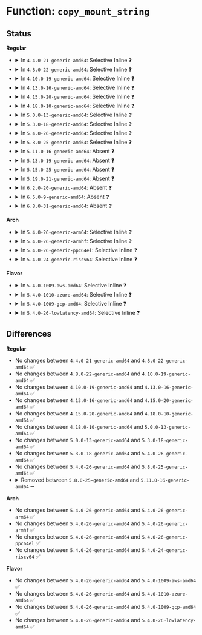 # Function: <code>copy_mount_string</code>

## Status
<b>Regular</b>
<ul>
<li>
<details>
<summary>In <code>4.4.0-21-generic-amd64</code>: Selective Inline ❓</summary>

```c
char * copy_mount_string(const void * data)
```

```json
{
  "name": "copy_mount_string",
  "collision_type": "Unique Global",
  "inline_type": "Selective",
  "funcs": [
    {
      "addr": 18446744071581133808,
      "name": "copy_mount_string",
      "external": true,
      "loc": "fs/namespace.c:2642",
      "file": "fs/namespace.c",
      "inline": "not declared, inlined",
      "caller_inline": [
        "fs/namespace.c:SyS_mount",
        "fs/namespace.c:SyS_mount"
      ],
      "caller_func": [
        "fs/compat.c:compat_SyS_mount",
        "fs/compat.c:compat_SyS_mount"
      ]
    }
  ],
  "symbols": [
    {
      "addr": 18446744071581133808,
      "name": "copy_mount_string",
      "section": ".text",
      "bind": "STB_GLOBAL",
      "size": 29
    }
  ]
}
```
</details>
</li>
<li>
<details>
<summary>In <code>4.8.0-22-generic-amd64</code>: Selective Inline ❓</summary>

```c
char * copy_mount_string(const void * data)
```

```json
{
  "name": "copy_mount_string",
  "collision_type": "Unique Global",
  "inline_type": "Selective",
  "funcs": [
    {
      "addr": 18446744071581303670,
      "name": "copy_mount_string",
      "external": true,
      "loc": "fs/namespace.c:2627",
      "file": "fs/namespace.c",
      "inline": "not declared, inlined",
      "caller_inline": [
        "fs/namespace.c:SyS_mount",
        "fs/namespace.c:SyS_mount"
      ],
      "caller_func": [
        "fs/compat.c:compat_SyS_mount",
        "fs/compat.c:compat_SyS_mount"
      ]
    }
  ],
  "symbols": [
    {
      "addr": 18446744071581299728,
      "name": "copy_mount_string",
      "section": ".text",
      "bind": "STB_GLOBAL",
      "size": 29
    }
  ]
}
```
</details>
</li>
<li>
<details>
<summary>In <code>4.10.0-19-generic-amd64</code>: Selective Inline ❓</summary>

```c
char * copy_mount_string(const void * data)
```

```json
{
  "name": "copy_mount_string",
  "collision_type": "Unique Global",
  "inline_type": "Selective",
  "funcs": [
    {
      "addr": 18446744071581382662,
      "name": "copy_mount_string",
      "external": true,
      "loc": "fs/namespace.c:2746",
      "file": "fs/namespace.c",
      "inline": "not declared, inlined",
      "caller_inline": [
        "fs/namespace.c:SyS_mount",
        "fs/namespace.c:SyS_mount"
      ],
      "caller_func": [
        "fs/compat.c:compat_SyS_mount",
        "fs/compat.c:compat_SyS_mount"
      ]
    }
  ],
  "symbols": [
    {
      "addr": 18446744071581378720,
      "name": "copy_mount_string",
      "section": ".text",
      "bind": "STB_GLOBAL",
      "size": 29
    }
  ]
}
```
</details>
</li>
<li>
<details>
<summary>In <code>4.13.0-16-generic-amd64</code>: Selective Inline ❓</summary>

```c
char * copy_mount_string(const void * data)
```

```json
{
  "name": "copy_mount_string",
  "collision_type": "Unique Global",
  "inline_type": "Selective",
  "funcs": [
    {
      "addr": 18446744071581437919,
      "name": "copy_mount_string",
      "external": true,
      "loc": "fs/namespace.c:2688",
      "file": "fs/namespace.c",
      "inline": "not declared, inlined",
      "caller_inline": [
        "fs/namespace.c:SyS_mount",
        "fs/namespace.c:SyS_mount"
      ],
      "caller_func": [
        "fs/compat.c:compat_SyS_mount",
        "fs/compat.c:compat_SyS_mount"
      ]
    }
  ],
  "symbols": [
    {
      "addr": 18446744071581433920,
      "name": "copy_mount_string",
      "section": ".text",
      "bind": "STB_GLOBAL",
      "size": 29
    }
  ]
}
```
</details>
</li>
<li>
<details>
<summary>In <code>4.15.0-20-generic-amd64</code>: Selective Inline ❓</summary>

```c
char * copy_mount_string(const void * data)
```

```json
{
  "name": "copy_mount_string",
  "collision_type": "Unique Global",
  "inline_type": "Selective",
  "funcs": [
    {
      "addr": 18446744071581579807,
      "name": "copy_mount_string",
      "external": true,
      "loc": "fs/namespace.c:2753",
      "file": "fs/namespace.c",
      "inline": "not declared, inlined",
      "caller_inline": [
        "fs/namespace.c:SyS_mount",
        "fs/namespace.c:SyS_mount"
      ],
      "caller_func": [
        "fs/compat.c:compat_SyS_mount",
        "fs/compat.c:compat_SyS_mount"
      ]
    }
  ],
  "symbols": [
    {
      "addr": 18446744071581575808,
      "name": "copy_mount_string",
      "section": ".text",
      "bind": "STB_GLOBAL",
      "size": 29
    }
  ]
}
```
</details>
</li>
<li>
<details>
<summary>In <code>4.18.0-10-generic-amd64</code>: Selective Inline ❓</summary>

```c
char * copy_mount_string(const void * data)
```

```json
{
  "name": "copy_mount_string",
  "collision_type": "Unique Global",
  "inline_type": "Selective",
  "funcs": [
    {
      "addr": 18446744071581735653,
      "name": "copy_mount_string",
      "external": true,
      "loc": "fs/namespace.c:2784",
      "file": "fs/namespace.c",
      "inline": "not declared, inlined",
      "caller_inline": [
        "fs/namespace.c:ksys_mount",
        "fs/namespace.c:ksys_mount"
      ],
      "caller_func": [
        "fs/compat.c:__x32_compat_sys_mount",
        "fs/compat.c:__x32_compat_sys_mount",
        "fs/compat.c:__ia32_compat_sys_mount",
        "fs/compat.c:__ia32_compat_sys_mount"
      ]
    }
  ],
  "symbols": [
    {
      "addr": 18446744071581731648,
      "name": "copy_mount_string",
      "section": ".text",
      "bind": "STB_GLOBAL",
      "size": 29
    }
  ]
}
```
</details>
</li>
<li>
<details>
<summary>In <code>5.0.0-13-generic-amd64</code>: Selective Inline ❓</summary>

```c
char * copy_mount_string(const void * data)
```

```json
{
  "name": "copy_mount_string",
  "collision_type": "Unique Global",
  "inline_type": "Selective",
  "funcs": [
    {
      "addr": 18446744071581822357,
      "name": "copy_mount_string",
      "external": true,
      "loc": "fs/namespace.c:2754",
      "file": "fs/namespace.c",
      "inline": "not declared, inlined",
      "caller_inline": [
        "fs/namespace.c:ksys_mount",
        "fs/namespace.c:ksys_mount"
      ],
      "caller_func": [
        "fs/compat.c:__x32_compat_sys_mount",
        "fs/compat.c:__x32_compat_sys_mount",
        "fs/compat.c:__ia32_compat_sys_mount",
        "fs/compat.c:__ia32_compat_sys_mount"
      ]
    }
  ],
  "symbols": [
    {
      "addr": 18446744071581818256,
      "name": "copy_mount_string",
      "section": ".text",
      "bind": "STB_GLOBAL",
      "size": 29
    }
  ]
}
```
</details>
</li>
<li>
<details>
<summary>In <code>5.3.0-18-generic-amd64</code>: Selective Inline ❓</summary>

```c
char * copy_mount_string(const void * data)
```

```json
{
  "name": "copy_mount_string",
  "collision_type": "Unique Global",
  "inline_type": "Selective",
  "funcs": [
    {
      "addr": 18446744071581946357,
      "name": "copy_mount_string",
      "external": true,
      "loc": "fs/namespace.c:3020",
      "file": "fs/namespace.c",
      "inline": "not declared, inlined",
      "caller_inline": [
        "fs/namespace.c:ksys_mount",
        "fs/namespace.c:ksys_mount"
      ],
      "caller_func": [
        "fs/compat.c:__x32_compat_sys_mount",
        "fs/compat.c:__x32_compat_sys_mount",
        "fs/compat.c:__ia32_compat_sys_mount",
        "fs/compat.c:__ia32_compat_sys_mount"
      ]
    }
  ],
  "symbols": [
    {
      "addr": 18446744071581943056,
      "name": "copy_mount_string",
      "section": ".text",
      "bind": "STB_GLOBAL",
      "size": 29
    }
  ]
}
```
</details>
</li>
<li>
<details>
<summary>In <code>5.4.0-26-generic-amd64</code>: Selective Inline ❓</summary>

```c
char * copy_mount_string(const void * data)
```

```json
{
  "name": "copy_mount_string",
  "collision_type": "Unique Global",
  "inline_type": "Selective",
  "funcs": [
    {
      "addr": 18446744071582018933,
      "name": "copy_mount_string",
      "external": true,
      "loc": "fs/namespace.c:3051",
      "file": "fs/namespace.c",
      "inline": "not declared, inlined",
      "caller_inline": [
        "fs/namespace.c:ksys_mount",
        "fs/namespace.c:ksys_mount"
      ],
      "caller_func": [
        "fs/compat.c:__x32_compat_sys_mount",
        "fs/compat.c:__x32_compat_sys_mount",
        "fs/compat.c:__ia32_compat_sys_mount",
        "fs/compat.c:__ia32_compat_sys_mount"
      ]
    }
  ],
  "symbols": [
    {
      "addr": 18446744071582015680,
      "name": "copy_mount_string",
      "section": ".text",
      "bind": "STB_GLOBAL",
      "size": 29
    }
  ]
}
```
</details>
</li>
<li>
<details>
<summary>In <code>5.8.0-25-generic-amd64</code>: Selective Inline ❓</summary>

```c
char * copy_mount_string(const void * data)
```

```json
{
  "name": "copy_mount_string",
  "collision_type": "Unique Global",
  "inline_type": "Selective",
  "funcs": [
    {
      "addr": 18446744071582253670,
      "name": "copy_mount_string",
      "external": true,
      "loc": "fs/namespace.c:3109",
      "file": "fs/namespace.c",
      "inline": "not declared, inlined",
      "caller_inline": [
        "fs/namespace.c:__ia32_sys_mount",
        "fs/namespace.c:__ia32_sys_mount",
        "fs/namespace.c:__x64_sys_mount",
        "fs/namespace.c:__x64_sys_mount"
      ],
      "caller_func": [
        "fs/compat.c:__x32_compat_sys_mount",
        "fs/compat.c:__x32_compat_sys_mount",
        "fs/compat.c:__ia32_compat_sys_mount",
        "fs/compat.c:__ia32_compat_sys_mount"
      ]
    }
  ],
  "symbols": [
    {
      "addr": 18446744071582252336,
      "name": "copy_mount_string",
      "section": ".text",
      "bind": "STB_GLOBAL",
      "size": 29
    }
  ]
}
```
</details>
</li>
<li>
<details>
<summary>In <code>5.11.0-16-generic-amd64</code>: Absent ❓</summary>

```json
{
  "name": "copy_mount_string",
  "collision_type": "Unique Static",
  "inline_type": "Full",
  "funcs": [
    {
      "addr": 18446744071582302857,
      "name": "copy_mount_string",
      "external": false,
      "loc": "fs/namespace.c:3126",
      "file": "fs/namespace.c",
      "inline": "not declared, inlined",
      "caller_inline": [
        "fs/namespace.c:__ia32_sys_mount",
        "fs/namespace.c:__ia32_sys_mount",
        "fs/namespace.c:__x64_sys_mount",
        "fs/namespace.c:__x64_sys_mount"
      ],
      "caller_func": []
    }
  ],
  "symbols": []
}
```
</details>
</li>
<li>
<details>
<summary>In <code>5.13.0-19-generic-amd64</code>: Absent ❓</summary>

```json
{
  "name": "copy_mount_string",
  "collision_type": "Unique Static",
  "inline_type": "Full",
  "funcs": [
    {
      "addr": 18446744071582330457,
      "name": "copy_mount_string",
      "external": false,
      "loc": "fs/namespace.c:3159",
      "file": "fs/namespace.c",
      "inline": "not declared, inlined",
      "caller_inline": [
        "fs/namespace.c:__ia32_sys_mount",
        "fs/namespace.c:__ia32_sys_mount",
        "fs/namespace.c:__x64_sys_mount",
        "fs/namespace.c:__x64_sys_mount"
      ],
      "caller_func": []
    }
  ],
  "symbols": []
}
```
</details>
</li>
<li>
<details>
<summary>In <code>5.15.0-25-generic-amd64</code>: Absent ❓</summary>

```json
{
  "name": "copy_mount_string",
  "collision_type": "Unique Static",
  "inline_type": "Full",
  "funcs": [
    {
      "addr": 18446744071582651049,
      "name": "copy_mount_string",
      "external": false,
      "loc": "fs/namespace.c:3233",
      "file": "fs/namespace.c",
      "inline": "not declared, inlined",
      "caller_inline": [
        "fs/namespace.c:__ia32_sys_mount",
        "fs/namespace.c:__ia32_sys_mount",
        "fs/namespace.c:__x64_sys_mount",
        "fs/namespace.c:__x64_sys_mount"
      ],
      "caller_func": []
    }
  ],
  "symbols": []
}
```
</details>
</li>
<li>
<details>
<summary>In <code>5.19.0-21-generic-amd64</code>: Absent ❓</summary>

```json
{
  "name": "copy_mount_string",
  "collision_type": "Unique Static",
  "inline_type": "Full",
  "funcs": [
    {
      "addr": 18446744071583190072,
      "name": "copy_mount_string",
      "external": false,
      "loc": "fs/namespace.c:3276",
      "file": "fs/namespace.c",
      "inline": "not declared, inlined",
      "caller_inline": [
        "fs/namespace.c:__ia32_sys_mount",
        "fs/namespace.c:__ia32_sys_mount",
        "fs/namespace.c:__x64_sys_mount",
        "fs/namespace.c:__x64_sys_mount"
      ],
      "caller_func": []
    }
  ],
  "symbols": []
}
```
</details>
</li>
<li>
<details>
<summary>In <code>6.2.0-20-generic-amd64</code>: Absent ❓</summary>

```json
{
  "name": "copy_mount_string",
  "collision_type": "Unique Static",
  "inline_type": "Full",
  "funcs": [
    {
      "addr": 18446744071583765336,
      "name": "copy_mount_string",
      "external": false,
      "loc": "fs/namespace.c:3381",
      "file": "fs/namespace.c",
      "inline": "not declared, inlined",
      "caller_inline": [
        "fs/namespace.c:__ia32_sys_mount",
        "fs/namespace.c:__ia32_sys_mount",
        "fs/namespace.c:__x64_sys_mount",
        "fs/namespace.c:__x64_sys_mount"
      ],
      "caller_func": []
    }
  ],
  "symbols": []
}
```
</details>
</li>
<li>
<details>
<summary>In <code>6.5.0-9-generic-amd64</code>: Absent ❓</summary>

```json
{
  "name": "copy_mount_string",
  "collision_type": "Unique Static",
  "inline_type": "Full",
  "funcs": [
    {
      "addr": 18446744071583982488,
      "name": "copy_mount_string",
      "external": false,
      "loc": "fs/namespace.c:3568",
      "file": "fs/namespace.c",
      "inline": "not declared, inlined",
      "caller_inline": [
        "fs/namespace.c:__ia32_sys_mount",
        "fs/namespace.c:__ia32_sys_mount",
        "fs/namespace.c:__x64_sys_mount",
        "fs/namespace.c:__x64_sys_mount"
      ],
      "caller_func": []
    }
  ],
  "symbols": []
}
```
</details>
</li>
<li>
<details>
<summary>In <code>6.8.0-31-generic-amd64</code>: Absent ❓</summary>

```json
{
  "name": "copy_mount_string",
  "collision_type": "Unique Static",
  "inline_type": "Full",
  "funcs": [
    {
      "addr": 18446744071584195032,
      "name": "copy_mount_string",
      "external": false,
      "loc": "fs/namespace.c:3585",
      "file": "fs/namespace.c",
      "inline": "not declared, inlined",
      "caller_inline": [
        "fs/namespace.c:__ia32_sys_mount",
        "fs/namespace.c:__ia32_sys_mount",
        "fs/namespace.c:__x64_sys_mount",
        "fs/namespace.c:__x64_sys_mount"
      ],
      "caller_func": []
    }
  ],
  "symbols": []
}
```
</details>
</li>
</ul>
<b>Arch</b>
<ul>
<li>
<details>
<summary>In <code>5.4.0-26-generic-arm64</code>: Selective Inline ❓</summary>

```c
char * copy_mount_string(const void * data)
```

```json
{
  "name": "copy_mount_string",
  "collision_type": "Unique Global",
  "inline_type": "Selective",
  "funcs": [
    {
      "addr": 18446603336493540568,
      "name": "copy_mount_string",
      "external": true,
      "loc": "fs/namespace.c:3051",
      "file": "fs/namespace.c",
      "inline": "not declared, inlined",
      "caller_inline": [
        "fs/namespace.c:ksys_mount",
        "fs/namespace.c:ksys_mount"
      ],
      "caller_func": [
        "fs/compat.c:__arm64_compat_sys_mount",
        "fs/compat.c:__arm64_compat_sys_mount"
      ]
    }
  ],
  "symbols": [
    {
      "addr": 18446603336493536976,
      "name": "copy_mount_string",
      "section": ".text",
      "bind": "STB_GLOBAL",
      "size": 56
    }
  ]
}
```
</details>
</li>
<li>
<details>
<summary>In <code>5.4.0-26-generic-armhf</code>: Selective Inline ❓</summary>

```c
char * copy_mount_string(const void * data)
```

```json
{
  "name": "copy_mount_string",
  "collision_type": "Unique Global",
  "inline_type": "Selective",
  "funcs": [
    {
      "addr": 3227090584,
      "name": "copy_mount_string",
      "external": true,
      "loc": "fs/namespace.c:3051",
      "file": "fs/namespace.c",
      "inline": "not declared, inlined",
      "caller_inline": [
        "fs/namespace.c:ksys_mount",
        "fs/namespace.c:ksys_mount"
      ],
      "caller_func": []
    }
  ],
  "symbols": [
    {
      "addr": 3227087332,
      "name": "copy_mount_string",
      "section": ".text",
      "bind": "STB_GLOBAL",
      "size": 48
    }
  ]
}
```
</details>
</li>
<li>
<details>
<summary>In <code>5.4.0-26-generic-ppc64el</code>: Selective Inline ❓</summary>

```c
char * copy_mount_string(const void * data)
```

```json
{
  "name": "copy_mount_string",
  "collision_type": "Unique Global",
  "inline_type": "Selective",
  "funcs": [
    {
      "addr": 13835058055287110752,
      "name": "copy_mount_string",
      "external": true,
      "loc": "fs/namespace.c:3051",
      "file": "fs/namespace.c",
      "inline": "not declared, inlined",
      "caller_inline": [
        "fs/namespace.c:ksys_mount",
        "fs/namespace.c:ksys_mount"
      ],
      "caller_func": [
        "fs/compat.c:__se_compat_sys_mount",
        "fs/compat.c:__se_compat_sys_mount"
      ]
    }
  ],
  "symbols": [
    {
      "addr": 13835058055287106480,
      "name": "copy_mount_string",
      "section": ".text",
      "bind": "STB_GLOBAL",
      "size": 72
    }
  ]
}
```
</details>
</li>
<li>
<details>
<summary>In <code>5.4.0-24-generic-riscv64</code>: Selective Inline ❓</summary>

```c
char * copy_mount_string(const void * data)
```

```json
{
  "name": "copy_mount_string",
  "collision_type": "Unique Global",
  "inline_type": "Selective",
  "funcs": [
    {
      "addr": 18446743936273204774,
      "name": "copy_mount_string",
      "external": true,
      "loc": "fs/namespace.c:3051",
      "file": "fs/namespace.c",
      "inline": "not declared, inlined",
      "caller_inline": [
        "fs/namespace.c:ksys_mount",
        "fs/namespace.c:ksys_mount"
      ],
      "caller_func": []
    }
  ],
  "symbols": [
    {
      "addr": 18446743936273201694,
      "name": "copy_mount_string",
      "section": ".text",
      "bind": "STB_GLOBAL",
      "size": 48
    }
  ]
}
```
</details>
</li>
</ul>
<b>Flavor</b>
<ul>
<li>
<details>
<summary>In <code>5.4.0-1009-aws-amd64</code>: Selective Inline ❓</summary>

```c
char * copy_mount_string(const void * data)
```

```json
{
  "name": "copy_mount_string",
  "collision_type": "Unique Global",
  "inline_type": "Selective",
  "funcs": [
    {
      "addr": 18446744071581987669,
      "name": "copy_mount_string",
      "external": true,
      "loc": "fs/namespace.c:3051",
      "file": "fs/namespace.c",
      "inline": "not declared, inlined",
      "caller_inline": [
        "fs/namespace.c:ksys_mount",
        "fs/namespace.c:ksys_mount"
      ],
      "caller_func": [
        "fs/compat.c:__x32_compat_sys_mount",
        "fs/compat.c:__x32_compat_sys_mount",
        "fs/compat.c:__ia32_compat_sys_mount",
        "fs/compat.c:__ia32_compat_sys_mount"
      ]
    }
  ],
  "symbols": [
    {
      "addr": 18446744071581984416,
      "name": "copy_mount_string",
      "section": ".text",
      "bind": "STB_GLOBAL",
      "size": 29
    }
  ]
}
```
</details>
</li>
<li>
<details>
<summary>In <code>5.4.0-1010-azure-amd64</code>: Selective Inline ❓</summary>

```c
char * copy_mount_string(const void * data)
```

```json
{
  "name": "copy_mount_string",
  "collision_type": "Unique Global",
  "inline_type": "Selective",
  "funcs": [
    {
      "addr": 18446744071581925237,
      "name": "copy_mount_string",
      "external": true,
      "loc": "fs/namespace.c:3051",
      "file": "fs/namespace.c",
      "inline": "not declared, inlined",
      "caller_inline": [
        "fs/namespace.c:ksys_mount",
        "fs/namespace.c:ksys_mount"
      ],
      "caller_func": [
        "fs/compat.c:__x32_compat_sys_mount",
        "fs/compat.c:__x32_compat_sys_mount",
        "fs/compat.c:__ia32_compat_sys_mount",
        "fs/compat.c:__ia32_compat_sys_mount"
      ]
    }
  ],
  "symbols": [
    {
      "addr": 18446744071581921984,
      "name": "copy_mount_string",
      "section": ".text",
      "bind": "STB_GLOBAL",
      "size": 29
    }
  ]
}
```
</details>
</li>
<li>
<details>
<summary>In <code>5.4.0-1009-gcp-amd64</code>: Selective Inline ❓</summary>

```c
char * copy_mount_string(const void * data)
```

```json
{
  "name": "copy_mount_string",
  "collision_type": "Unique Global",
  "inline_type": "Selective",
  "funcs": [
    {
      "addr": 18446744071581978949,
      "name": "copy_mount_string",
      "external": true,
      "loc": "fs/namespace.c:3051",
      "file": "fs/namespace.c",
      "inline": "not declared, inlined",
      "caller_inline": [
        "fs/namespace.c:ksys_mount",
        "fs/namespace.c:ksys_mount"
      ],
      "caller_func": [
        "fs/compat.c:__x32_compat_sys_mount",
        "fs/compat.c:__x32_compat_sys_mount",
        "fs/compat.c:__ia32_compat_sys_mount",
        "fs/compat.c:__ia32_compat_sys_mount"
      ]
    }
  ],
  "symbols": [
    {
      "addr": 18446744071581975696,
      "name": "copy_mount_string",
      "section": ".text",
      "bind": "STB_GLOBAL",
      "size": 29
    }
  ]
}
```
</details>
</li>
<li>
<details>
<summary>In <code>5.4.0-26-lowlatency-amd64</code>: Selective Inline ❓</summary>

```c
char * copy_mount_string(const void * data)
```

```json
{
  "name": "copy_mount_string",
  "collision_type": "Unique Global",
  "inline_type": "Selective",
  "funcs": [
    {
      "addr": 18446744071582049445,
      "name": "copy_mount_string",
      "external": true,
      "loc": "fs/namespace.c:3051",
      "file": "fs/namespace.c",
      "inline": "not declared, inlined",
      "caller_inline": [
        "fs/namespace.c:ksys_mount",
        "fs/namespace.c:ksys_mount"
      ],
      "caller_func": [
        "fs/compat.c:__x32_compat_sys_mount",
        "fs/compat.c:__x32_compat_sys_mount",
        "fs/compat.c:__ia32_compat_sys_mount",
        "fs/compat.c:__ia32_compat_sys_mount"
      ]
    }
  ],
  "symbols": [
    {
      "addr": 18446744071582046192,
      "name": "copy_mount_string",
      "section": ".text",
      "bind": "STB_GLOBAL",
      "size": 29
    }
  ]
}
```
</details>
</li>
</ul>

## Differences
<b>Regular</b>
<ul>
<li>
No changes between <code>4.4.0-21-generic-amd64</code> and <code>4.8.0-22-generic-amd64</code> ✅
</li>
<li>
No changes between <code>4.8.0-22-generic-amd64</code> and <code>4.10.0-19-generic-amd64</code> ✅
</li>
<li>
No changes between <code>4.10.0-19-generic-amd64</code> and <code>4.13.0-16-generic-amd64</code> ✅
</li>
<li>
No changes between <code>4.13.0-16-generic-amd64</code> and <code>4.15.0-20-generic-amd64</code> ✅
</li>
<li>
No changes between <code>4.15.0-20-generic-amd64</code> and <code>4.18.0-10-generic-amd64</code> ✅
</li>
<li>
No changes between <code>4.18.0-10-generic-amd64</code> and <code>5.0.0-13-generic-amd64</code> ✅
</li>
<li>
No changes between <code>5.0.0-13-generic-amd64</code> and <code>5.3.0-18-generic-amd64</code> ✅
</li>
<li>
No changes between <code>5.3.0-18-generic-amd64</code> and <code>5.4.0-26-generic-amd64</code> ✅
</li>
<li>
No changes between <code>5.4.0-26-generic-amd64</code> and <code>5.8.0-25-generic-amd64</code> ✅
</li>
<li>
<details>
<summary>Removed between <code>5.8.0-25-generic-amd64</code> and <code>5.11.0-16-generic-amd64</code> ➖</summary>

```c
char * copy_mount_string(const void * data)
```
</details>
</li>
</ul>
<b>Arch</b>
<ul>
<li>
No changes between <code>5.4.0-26-generic-amd64</code> and <code>5.4.0-26-generic-arm64</code> ✅
</li>
<li>
No changes between <code>5.4.0-26-generic-amd64</code> and <code>5.4.0-26-generic-armhf</code> ✅
</li>
<li>
No changes between <code>5.4.0-26-generic-amd64</code> and <code>5.4.0-26-generic-ppc64el</code> ✅
</li>
<li>
No changes between <code>5.4.0-26-generic-amd64</code> and <code>5.4.0-24-generic-riscv64</code> ✅
</li>
</ul>
<b>Flavor</b>
<ul>
<li>
No changes between <code>5.4.0-26-generic-amd64</code> and <code>5.4.0-1009-aws-amd64</code> ✅
</li>
<li>
No changes between <code>5.4.0-26-generic-amd64</code> and <code>5.4.0-1010-azure-amd64</code> ✅
</li>
<li>
No changes between <code>5.4.0-26-generic-amd64</code> and <code>5.4.0-1009-gcp-amd64</code> ✅
</li>
<li>
No changes between <code>5.4.0-26-generic-amd64</code> and <code>5.4.0-26-lowlatency-amd64</code> ✅
</li>
</ul>
